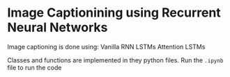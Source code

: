 # Image Captionining using Recurrent Neural Networks

Image captioning is done using:
Vanilla RNN
LSTMs
Attention LSTMs


Classes and functions are implemented in they python files. Run the `.ipynb` file to run the code

